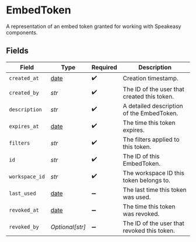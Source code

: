 # EmbedToken

A representation of an embed token granted for working with Speakeasy components.


## Fields

| Field                                                                | Type                                                                 | Required                                                             | Description                                                          |
| -------------------------------------------------------------------- | -------------------------------------------------------------------- | -------------------------------------------------------------------- | -------------------------------------------------------------------- |
| `created_at`                                                         | [date](https://docs.python.org/3/library/datetime.html#date-objects) | :heavy_check_mark:                                                   | Creation timestamp.                                                  |
| `created_by`                                                         | *str*                                                                | :heavy_check_mark:                                                   | The ID of the user that created this token.                          |
| `description`                                                        | *str*                                                                | :heavy_check_mark:                                                   | A detailed description of the EmbedToken.                            |
| `expires_at`                                                         | [date](https://docs.python.org/3/library/datetime.html#date-objects) | :heavy_check_mark:                                                   | The time this token expires.                                         |
| `filters`                                                            | *str*                                                                | :heavy_check_mark:                                                   | The filters applied to this token.                                   |
| `id`                                                                 | *str*                                                                | :heavy_check_mark:                                                   | The ID of this EmbedToken.                                           |
| `workspace_id`                                                       | *str*                                                                | :heavy_check_mark:                                                   | The workspace ID this token belongs to.                              |
| `last_used`                                                          | [date](https://docs.python.org/3/library/datetime.html#date-objects) | :heavy_minus_sign:                                                   | The last time this token was used.                                   |
| `revoked_at`                                                         | [date](https://docs.python.org/3/library/datetime.html#date-objects) | :heavy_minus_sign:                                                   | The time this token was revoked.                                     |
| `revoked_by`                                                         | *Optional[str]*                                                      | :heavy_minus_sign:                                                   | The ID of the user that revoked this token.                          |